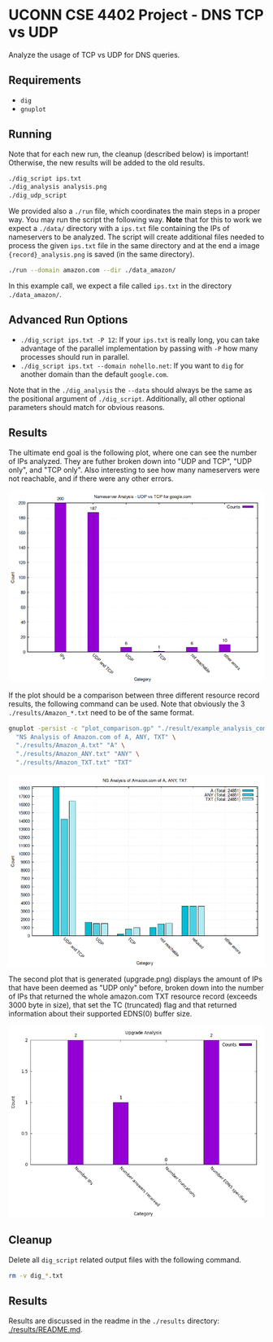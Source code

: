 # UCONN CSE 4402 Project - DNS TCP vs UDP

Analyze the usage of TCP vs UDP for DNS queries. 


## Requirements

- `dig`
- `gnuplot`


## Running

Note that for each new run, the cleanup (described below) is important!
Otherwise, the new results will be added to the old results.


```bash
./dig_script ips.txt
./dig_analysis analysis.png
./dig_udp_script
```


We provided also a `./run` file, which coordinates the main steps in a proper
way. You may run the script the following way. **Note** that for this to work
we expect a `./data/` directory with a `ips.txt` file containing the IPs of
nameservers to be analyzed. The script will create additional files needed to
process the given `ips.txt` file in the same directory and at the end a image
`{record}_analysis.png` is saved (in the same directory).

```bash
./run --domain amazon.com --dir ./data_amazon/
```

In this example call, we expect a file called `ips.txt` in the directory
`./data_amazon/`.


## Advanced Run Options

- `./dig_script ips.txt -P 12`: If your `ips.txt` is really long, you can take
  advantage of the parallel implementation by passing with `-P` how many
  processes should run in parallel.
- `./dig_script ips.txt --domain nohello.net`: If you want to `dig` for another
  domain than the default `google.com`.


Note that in the `./dig_analysis` the `--data` should always be the same as the
positional argument of `./dig_script`. Additionally, all other optional
parameters should match for obvious reasons.


## Results

The ultimate end goal is the following plot, where one can see the number of
IPs analyzed. They are futher broken down into "UDP and TCP", "UDP only", and
"TCP only". Also interesting to see how many nameservers were not reachable,
and if there were any other errors.

![example plot](./resources/example_analysis.png)


If the plot should be a comparison between three different resource record
results, the following command can be used. Note that obviously the 3
`./results/Amazon_*.txt` need to be of the same format.

```bash
gnuplot -persist -c "plot_comparison.gp" "./result/example_analysis_comparison.png" \
  "NS Analysis of Amazon.com of A, ANY, TXT" \
  "./results/Amazon_A.txt" "A" \
  "./results/Amazon_ANY.txt" "ANY" \
  "./results/Amazon_TXT.txt" "TXT"
```

![example comparison plot](./resources/example_analysis_comparison.png)


The second plot that is generated (upgrade.png) displays the amount of IPs that
have been deemed as "UDP only" before, broken down into the number of IPs that
returned the whole amazon.com TXT resource record (exceeds 3000 byte in size),
that set the TC (truncated) flag and that returned information about their supported
EDNS(0) buffer size.

![example upgrade plot](./resources/example_upgrade_analysis.png)

## Cleanup

Delete all `dig_script` related output files with the following command.


```bash
rm -v dig_*.txt
``` 


## Results 

Results are discussed in the readme in the `./results` directory:
[./results/README.md](./results/README.md).

